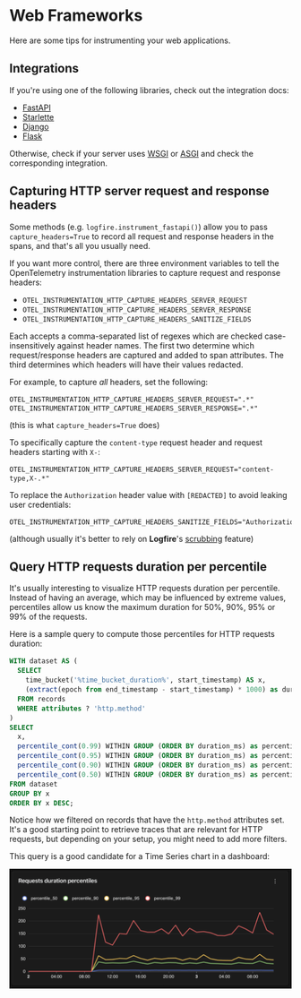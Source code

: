 # Web Frameworks

Here are some tips for instrumenting your web applications.

## Integrations

If you're using one of the following libraries, check out the integration docs:

- [FastAPI](../fastapi.md)
- [Starlette](../starlette.md)
- [Django](../django.md)
- [Flask](../flask.md)

Otherwise, check if your server uses [WSGI](../wsgi.md) or [ASGI](../asgi.md) and check the corresponding integration.

## Capturing HTTP server request and response headers

Some methods (e.g. `logfire.instrument_fastapi()`) allow you to pass `capture_headers=True` to record all request and response headers in the spans,
and that's all you usually need.

If you want more control, there are three environment variables to tell the OpenTelemetry instrumentation libraries to capture request and response headers:

- `OTEL_INSTRUMENTATION_HTTP_CAPTURE_HEADERS_SERVER_REQUEST`
- `OTEL_INSTRUMENTATION_HTTP_CAPTURE_HEADERS_SERVER_RESPONSE`
- `OTEL_INSTRUMENTATION_HTTP_CAPTURE_HEADERS_SANITIZE_FIELDS`

Each accepts a comma-separated list of regexes which are checked case-insensitively against header names. The first two determine which request/response headers are captured and added to span attributes. The third determines which headers will have their values redacted.

For example, to capture _all_ headers, set the following:

```
OTEL_INSTRUMENTATION_HTTP_CAPTURE_HEADERS_SERVER_REQUEST=".*"
OTEL_INSTRUMENTATION_HTTP_CAPTURE_HEADERS_SERVER_RESPONSE=".*"
```

(this is what `capture_headers=True` does)

To specifically capture the `content-type` request header and request headers starting with `X-`:

```
OTEL_INSTRUMENTATION_HTTP_CAPTURE_HEADERS_SERVER_REQUEST="content-type,X-.*"
```

To replace the `Authorization` header value with `[REDACTED]` to avoid leaking user credentials:

```
OTEL_INSTRUMENTATION_HTTP_CAPTURE_HEADERS_SANITIZE_FIELDS="Authorization"
```

(although usually it's better to rely on **Logfire**'s [scrubbing](../../guides/advanced/scrubbing.md) feature)

## Query HTTP requests duration per percentile

It's usually interesting to visualize HTTP requests duration per percentile. Instead of having an average, which may be influenced by extreme values, percentiles allow us know the maximum duration for 50%, 90%, 95% or 99% of the requests.

Here is a sample query to compute those percentiles for HTTP requests duration:

```sql
WITH dataset AS (
  SELECT
    time_bucket('%time_bucket_duration%', start_timestamp) AS x,
    (extract(epoch from end_timestamp - start_timestamp) * 1000) as duration_ms
  FROM records
  WHERE attributes ? 'http.method'
)
SELECT
  x,
  percentile_cont(0.99) WITHIN GROUP (ORDER BY duration_ms) as percentile_99,
  percentile_cont(0.95) WITHIN GROUP (ORDER BY duration_ms) as percentile_95,
  percentile_cont(0.90) WITHIN GROUP (ORDER BY duration_ms) as percentile_90,
  percentile_cont(0.50) WITHIN GROUP (ORDER BY duration_ms) as percentile_50
FROM dataset
GROUP BY x
ORDER BY x DESC;
```

Notice how we filtered on records that have the `http.method` attributes set. It's a good starting point to retrieve traces that are relevant for HTTP requests, but depending on your setup, you might need to add more filters.

This query is a good candidate for a Time Series chart in a dashboard:

![Requests duration per percentile as Time Series chart](../../images/integrations/use-cases/web-frameworks/logfire-screenshot-chart-percentiles.png)
